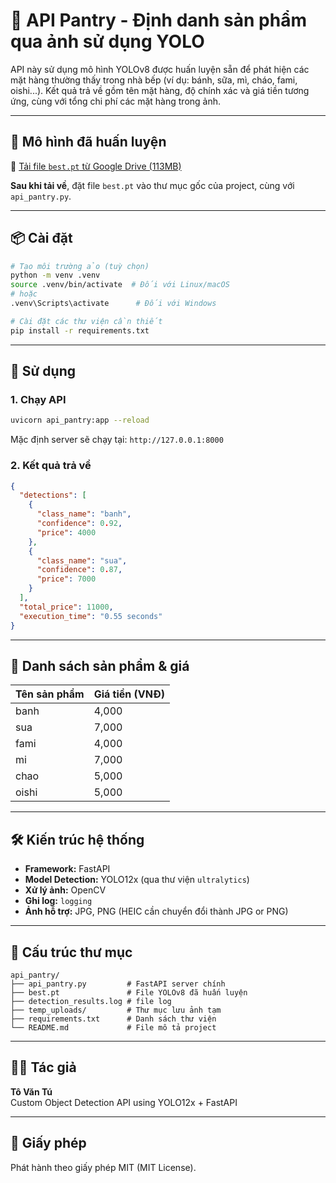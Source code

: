 # 🥫 API Pantry - Định danh sản phẩm qua ảnh sử dụng YOLO

API này sử dụng mô hình YOLOv8 được huấn luyện sẵn để phát hiện các mặt hàng thường thấy trong nhà bếp (ví dụ: bánh, sữa, mì, cháo, fami, oishi...). Kết quả trả về gồm tên mặt hàng, độ chính xác và giá tiền tương ứng, cùng với tổng chi phí các mặt hàng trong ảnh.

---

## 🚀 Mô hình đã huấn luyện

🔗 [Tải file `best.pt` từ Google Drive (113MB)](https://drive.google.com/file/d/1DcpLGqtxU2aGA92R_EFn7e1vEtYdYJFH/view?usp=drive_link)

**Sau khi tải về**, đặt file `best.pt` vào thư mục gốc của project, cùng với `api_pantry.py`.

---

## 📦 Cài đặt

```bash
# Tạo môi trường ảo (tuỳ chọn)
python -m venv .venv
source .venv/bin/activate  # Đối với Linux/macOS
# hoặc
.venv\Scripts\activate      # Đối với Windows

# Cài đặt các thư viện cần thiết
pip install -r requirements.txt
```

---

## 📸 Sử dụng

### 1. Chạy API

```bash
uvicorn api_pantry:app --reload
```

Mặc định server sẽ chạy tại: `http://127.0.0.1:8000`

### 2. Kết quả trả về

```json
{
  "detections": [
    {
      "class_name": "banh",
      "confidence": 0.92,
      "price": 4000
    },
    {
      "class_name": "sua",
      "confidence": 0.87,
      "price": 7000
    }
  ],
  "total_price": 11000,
  "execution_time": "0.55 seconds"
}
```

---

## 🧠 Danh sách sản phẩm & giá

| Tên sản phẩm | Giá tiền (VNĐ) |
|--------------|----------------|
| banh         | 4,000          |
| sua          | 7,000          |
| fami         | 4,000          |
| mi           | 7,000          |
| chao         | 5,000          |
| oishi        | 5,000          |

---

## 🛠 Kiến trúc hệ thống

- **Framework:** FastAPI
- **Model Detection:** YOLO12x (qua thư viện `ultralytics`)
- **Xử lý ảnh:** OpenCV
- **Ghi log:** `logging`
- **Ảnh hỗ trợ:** JPG, PNG (HEIC cần chuyển đổi thành JPG or PNG)

---

## 📁 Cấu trúc thư mục

```
api_pantry/
├── api_pantry.py         # FastAPI server chính
├── best.pt               # File YOLOv8 đã huấn luyện
├── detection_results.log # file log
├── temp_uploads/         # Thư mục lưu ảnh tạm
├── requirements.txt      # Danh sách thư viện
└── README.md             # File mô tả project
```

---

## 👩‍💻 Tác giả

**Tô Văn Tú**  
Custom Object Detection API using YOLO12x + FastAPI

---

## 📜 Giấy phép

Phát hành theo giấy phép MIT (MIT License).
